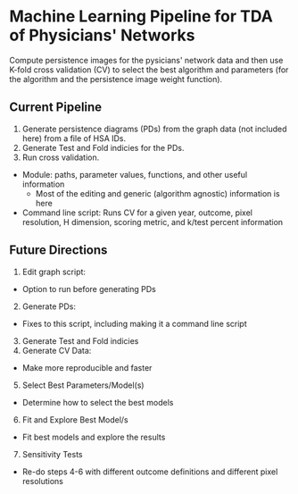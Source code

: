 # Machine Learning Pipeline for TDA of Physicians' Networks

Compute persistence images for the pysicians' network data and then use K-fold cross validation (CV) to select the best algorithm and parameters (for the algorithm and the persistence image weight function).

## Current Pipeline
1. Generate persistence diagrams (PDs) from the graph data (not included here) from a file of HSA IDs.
2. Generate Test and Fold indicies for the PDs.
3. Run cross validation.
  - Module: paths, parameter values, functions, and other useful information
    - Most of the editing and generic (algorithm agnostic) information is here
  - Command line script: Runs CV for a given year, outcome, pixel resolution, H dimension, scoring metric, and k/test percent information

## Future Directions
1. Edit graph script:
  - Option to run before generating PDs
2. Generate PDs:
  - Fixes to this script, including making it a command line script
3. Generate Test and Fold indicies
4. Generate CV Data:
  - Make more reproducible and faster
5. Select Best Parameters/Model(s)
  - Determine how to select the best models
6. Fit and Explore Best Model/s
  - Fit best models and explore the results
7. Sensitivity Tests
  - Re-do steps 4-6 with different outcome definitions and different pixel resolutions